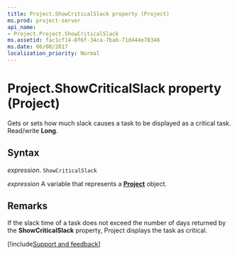 ```yaml
---
title: Project.ShowCriticalSlack property (Project)
ms.prod: project-server
api_name:
- Project.Project.ShowCriticalSlack
ms.assetid: fac1cf14-8f6f-34ca-7bab-71d444e78346
ms.date: 06/08/2017
localization_priority: Normal
---
```



# Project.ShowCriticalSlack property (Project)

Gets or sets how much slack causes a task to be displayed as a critical task. Read/write  **Long**.


## Syntax

_expression_. `ShowCriticalSlack`

_expression_ A variable that represents a **[Project](project.project.md)** object.


## Remarks

If the slack time of a task does not exceed the number of days returned by the  **ShowCriticalSlack** property, Project displays the task as critical.

[!include[Support and feedback](~/includes/feedback-boilerplate.md)]